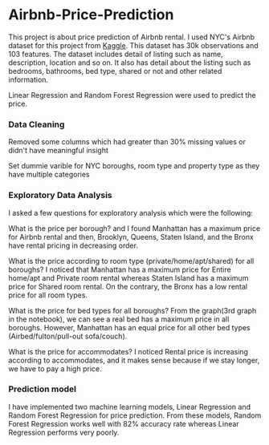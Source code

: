 # Airbnb-Price-Prediction

This project is about price prediction of Airbnb rental. I used NYC's Airbnb dataset for this project from [Kaggle](https://www.kaggle.com/c/lalapaceairbnb/data). This dataset has 30k observations and 103 features. The dataset includes detail of listing such as name, description, location and so on. It also has detail about the listing such as bedrooms, bathrooms, bed type, shared or not and other related information.

Linear Regression and Random Forest Regression were used to predict the price.


### Data Cleaning

Removed some columns which had greater than 30% missing values or didn't have meaningful insight

Set dummie varible for NYC boroughs, room type and property type as they have multiple categories

### Exploratory Data Analysis

I asked a few questions for exploratory analysis which were the following:

What is the price per borough? and I found Manhattan has a maximum price for Airbnb rental and then, Brooklyn, Queens, Staten Island, and the Bronx have rental pricing in decreasing order.

What is the price according to room type (private/home/apt/shared) for all boroughs? I noticed that Manhattan has a maximum price for Entire home/apt and Private room rental whereas Staten Island has a maximum price for Shared room rental. On the contrary, the Bronx has a low rental price for all room types.

What is the price for bed types for all boroughs? From the graph(3rd graph in the notebook), we can see a real bed has a maximum price in all boroughs. However, Manhattan has an equal price for all other bed types (Airbed/fulton/pull-out sofa/couch).

What is the price for accommodates? I noticed Rental price is increasing according to accommodates, and it makes sense because if we stay longer, we have to pay a high price.

### Prediction model

I have implemented two machine learning models, Linear Regression and Random Forest Regression for price prediction. From these models, Random Forest Regression works well with 82% accuracy rate whereas Linear Regression performs very poorly.
